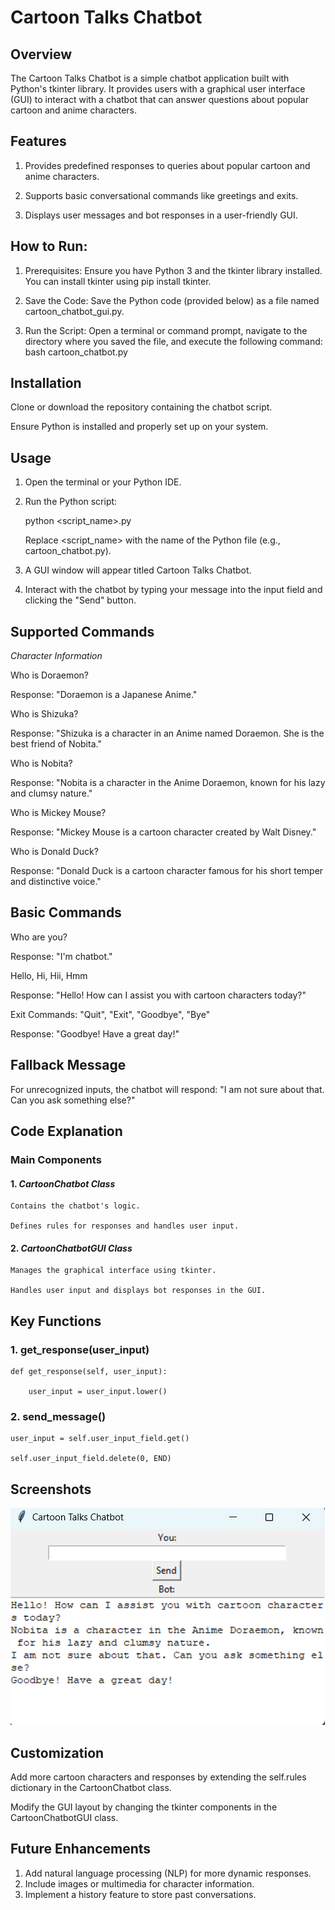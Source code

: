 # Cartoon Talks Chatbot
## Overview
The Cartoon Talks Chatbot is a simple chatbot application built with Python's tkinter library. It provides users with a graphical user interface (GUI) to interact with a chatbot that can answer questions about popular cartoon and anime characters.

## Features
1) Provides predefined responses to queries about popular cartoon and anime characters.

2) Supports basic conversational commands like greetings and exits.

3) Displays user messages and bot responses in a user-friendly GUI.

## How to Run:

1. Prerequisites: Ensure you have Python 3 and the tkinter library installed. You can install tkinter using pip install tkinter.

2. Save the Code: Save the Python code (provided below) as a file named cartoon_chatbot_gui.py.

3. Run the Script: Open a terminal or command prompt, navigate to the directory where you saved the file, and execute the following command:
    bash
   cartoon_chatbot.py

## Installation
Clone or download the repository containing the chatbot script.

Ensure Python is installed and properly set up on your system.

## Usage
1) Open the terminal or your Python IDE.

2) Run the Python script:
    
    python <script_name>.py
    
    Replace <script_name> with the name of the Python file (e.g., cartoon_chatbot.py).

3) A GUI window will appear titled Cartoon Talks Chatbot.

4) Interact with the chatbot by typing your message into the input field and clicking the "Send" button.

## Supported Commands

*Character Information*

Who is Doraemon?

Response: "Doraemon is a Japanese Anime."

Who is Shizuka?

Response: "Shizuka is a character in an Anime named Doraemon. She is the best friend of Nobita."

Who is Nobita?

Response: "Nobita is a character in the Anime Doraemon, known for his lazy and clumsy nature."

Who is Mickey Mouse?

Response: "Mickey Mouse is a cartoon character created by Walt Disney."

Who is Donald Duck?

Response: "Donald Duck is a cartoon character famous for his short temper and distinctive voice."

## Basic Commands

Who are you?

Response: "I'm chatbot."

Hello, Hi, Hii, Hmm

Response: "Hello! How can I assist you with cartoon characters today?"

Exit Commands: "Quit", "Exit", "Goodbye", "Bye"

Response: "Goodbye! Have a great day!"


## Fallback Message

For unrecognized inputs, the chatbot will respond: "I am not sure about that. Can you ask something else?"

## Code Explanation
### Main Components
#### 1. *CartoonChatbot Class*

    Contains the chatbot's logic.

    Defines rules for responses and handles user input.

 
        

#### 2. *CartoonChatbotGUI Class*

    Manages the graphical interface using tkinter.
    
    Handles user input and displays bot responses in the GUI.
    
    
## Key Functions
### 1. get_response(user_input)

    def get_response(self, user_input):
        
        user_input = user_input.lower()

### 2. send_message()

    user_input = self.user_input_field.get() 

    self.user_input_field.delete(0, END) 

## Screenshots
![image alt](https://github.com/deepu6441/rulebase_chatbot/blob/44926dc16351ae18e4726ee118768dad722a0f67/Screenshot%202025-01-17%20141435.png) 

## Customization
Add more cartoon characters and responses by extending the self.rules dictionary in the CartoonChatbot class.

Modify the GUI layout by changing the tkinter components in the CartoonChatbotGUI class.

## Future Enhancements
1) Add natural language processing (NLP) for more dynamic responses.
2) Include images or multimedia for character information.
3) Implement a history feature to store past conversations.
